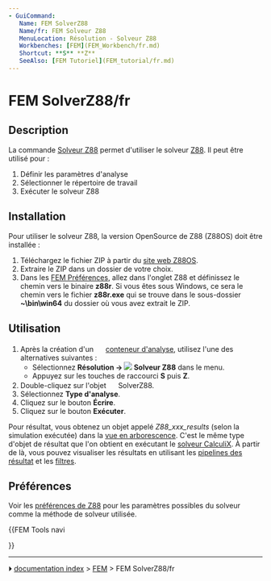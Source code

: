 ```yaml
---
- GuiCommand:
   Name: FEM SolverZ88
   Name/fr: FEM Solveur Z88
   MenuLocation: Résolution - Solveur Z88
   Workbenches: [FEM](FEM_Workbench/fr.md)
   Shortcut: **S** **Z**
   SeeAlso: [FEM Tutoriel](FEM_tutorial/fr.md)
---
```


# FEM SolverZ88/fr

## Description

La commande [Solveur Z88](FEM_SolverZ88/fr.md) permet d\'utiliser le solveur [Z88](https://en.wikipedia.org/wiki/Z88_FEM_software). Il peut être utilisé pour :

1.  Définir les paramètres d\'analyse
2.  Sélectionner le répertoire de travail
3.  Exécuter le solveur Z88

## Installation

Pour utiliser le solveur Z88, la version OpenSource de Z88 (Z88OS) doit être installée :

1.  Téléchargez le fichier ZIP à partir du [site web Z88OS](https://en.z88.de/download-z88os).
2.  Extraire le ZIP dans un dossier de votre choix.
3.  Dans les [FEM Préférences](FEM_Preferences/fr.md), allez dans l\'onglet Z88 et définissez le chemin vers le binaire **z88r**. Si vous êtes sous Windows, ce sera le chemin vers le fichier **z88r.exe** qui se trouve dans le sous-dossier **~\bin\win64** du dossier où vous avez extrait le ZIP.



## Utilisation

1.  Après la création d\'un <img alt="" src=images/FEM_Analysis.svg  style="width:16px;"> [conteneur d\'analyse](FEM_Analysis/fr.md), utilisez l\'une des alternatives suivantes :
    -   Sélectionnez **Résolution → <img src="images/FEM_SolverZ88.svg" width=x16px> Solveur Z88** dans le menu.
    -   Appuyez sur les touches de raccourci **S** puis **Z**.
2.  Double-cliquez sur l\'objet <img alt="" src=images/FEM_SolverZ88.svg  style="width:" height="16px;"> SolverZ88.
3.  Sélectionnez **Type d'analyse**.
4.  Cliquez sur le bouton **Écrire**.
5.  Cliquez sur le bouton **Exécuter**.

Pour résultat, vous obtenez un objet appelé *Z88_xxx_results* (selon la simulation exécutée) dans la [vue en arborescence](Tree_view/fr.md). C\'est le même type d\'objet de résultat que l\'on obtient en exécutant le [solveur CalculiX](FEM_SolverCalculixCxxtools/fr.md). À partir de là, vous pouvez visualiser les résultats en utilisant les [pipelines des résultat](FEM_PostPipelineFromResult/fr.md) et les [filtres](FEM_Workbench/fr#Menu_:_R.C3.A9sultats.md).



## Préférences

Voir les [préférences de Z88](FEM_Preferences/fr#Z88.md) pour les paramètres possibles du solveur comme la méthode de solveur utilisée.





{{FEM Tools navi

}}



---
⏵ [documentation index](../README.md) > [FEM](Category_FEM.md) > FEM SolverZ88/fr
